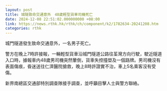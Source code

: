 ```yaml
---
layout: post
title: 城隧致命交通意外　48歲輕型貨車司機死亡
date: 2024-12-08 22:51:02.000000000 +08:00
link: https://news.rthk.hk/rthk/ch/component/k2/1782634-20241208.htm
categories: rthk
---
```


城門隧道發生致命交通意外，一名男子死亡。

警方在晚上7時許接報，一輛輕型貨車沿城門隧道公路往荃灣方向行駛，駛近隧道入口時，據報車内48歲男司機突然暈倒，貨車失控撞壆及一個路牌。男司機沒有表面傷痕，昏迷送往仁濟醫院搶救，晚上8時許證實不治，車上5名乘客沒有受傷。

新界南總區交通部特別調查隊接手調查，並呼籲目擊人士與警方聯絡。
